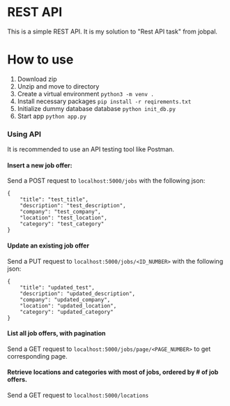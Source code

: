 # REST API
This is a simple REST API. It is my solution to "Rest API task" from jobpal.

# How to use
1. Download zip
2. Unzip and move to directory
3. Create a virtual environment  `python3 -m venv .`
4. Install necessary packages `pip install -r reqirements.txt`
5. Initialize dummy database database `python init_db.py`
6. Start app `python app.py`

### Using API
It is recommended to use an API testing tool like Postman.

#### Insert a new job offer: 

Send a POST request to `localhost:5000/jobs` with the following json:
~~~
{
	"title": "test_title",
	"description": "test_description",
	"company": "test_company",
	"location": "test_location",
	"category": "test_category"
}
~~~
#### Update an existing job offer
Send a PUT request to `localhost:5000/jobs/<ID_NUMBER>` with the following json:
~~~
{
	"title": "updated_test",
	"description": "updated_description",
	"company": "updated_company",
	"location": "updated_location",
	"category": "updated_category"
}
~~~
#### List all job offers, with pagination
Send a GET request to `localhost:5000/jobs/page/<PAGE_NUMBER>`  to get corresponding page. 

#### Retrieve locations and categories with most of jobs, ordered by # of job offers. 
Send a GET request to `localhost:5000/locations`